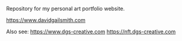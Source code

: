 Repository for my personal art portfolio website.

https://www.davidgailsmith.com

Also see:
https://www.dgs-creative.com
https://nft.dgs-creative.com
